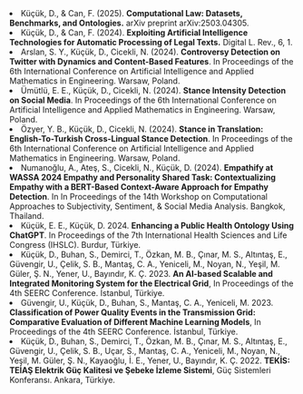 <div dir="ltr">

<li>Küçük, D., & Can, F. (2025). <b>Computational Law: Datasets, Benchmarks, and Ontologies.</b> arXiv preprint arXiv:2503.04305.</li>
<li>Küçük, D., & Can, F. (2024). <b>Exploiting Artificial Intelligence Technologies for Automatic Processing of Legal Texts.</b> Digital L. Rev., 6, 1.</li>
<li>Arslan, S. Y., Küçük, D., Cicekli, N. (2024). <b>Controversy Detection on Twitter with Dynamics and Content-Based Features</b>. In Proceedings of the 6th International Conference on Artificial Intelligence and Applied Mathematics in Engineering. Warsaw, Poland.</li>
<li>Ümütlü, E. E., Küçük, D., Cicekli, N. (2024). <b>Stance Intensity Detection on Social Media</b>. In Proceedings of the 6th International Conference on Artificial Intelligence and Applied Mathematics in Engineering. Warsaw, Poland.</li>
<li>Özyer, Y. B., Küçük, D., Cicekli, N. (2024). <b>Stance in Translation: English-To-Turkish Cross-Lingual Stance Detection</b>. In Proceedings of the 6th International Conference on Artificial Intelligence and Applied Mathematics in Engineering. Warsaw, Poland.</li>
<li>Numanoğlu, A., Ateş, S., Cicekli, N., Küçük, D. (2024). <b>Empathify at WASSA 2024 Empathy and Personality Shared Task: Contextualizing Empathy with a BERT-Based Context-Aware Approach for Empathy Detection</b>. In In Proceedings of the 14th Workshop on Computational Approaches to Subjectivity, Sentiment, & Social Media Analysis. Bangkok, Thailand.</li>
<li>Küçük, E. E., Küçük, D. 2024. <b>Enhancing a Public Health Ontology Using ChatGPT</b>. In Proceedings of the 7th International Health Sciences and Life Congress (IHSLC). Burdur, Türkiye.</li>
<li>Küçük, D., Buhan, S., Demirci, T., Özkan, M. B., Çınar, M. S., Altıntaş, E., Güvengir, U., Çelik, S. B., Mantaş, C. A., Yeniceli, M., Noyan, N., Yeşil, M. Güler, Ş. N., Yener, U., Bayındır, K. Ç. 2023. <b>An AI-based Scalable and Integrated Monitoring System for the Electrical Grid</b>, In Proceedings of the 4th SEERC Conference. İstanbul, Türkiye.</li>
<li>Güvengir, U., Küçük, D., Buhan, S., Mantaş, C. A., Yeniceli, M. 2023. <b>Classification of Power Quality Events in the Transmission Grid: Comparative Evaluation of Different Machine Learning Models</b>, In Proceedings of the 4th SEERC Conference. İstanbul, Türkiye.</li>
<li>Küçük, D., Buhan, S., Demirci, T., Özkan, M. B., Çınar, M. S., Altıntaş, E., Güvengir, U., Çelik, S. B., Uçar, S., Mantaş, C. A., Yeniceli, M., Noyan, N., Yeşil, M. Güler, Ş. N., Kayaoğlu, İ. E., Yener, U., Bayındır, K. Ç. 2022. <b>TEKİS: TEİAŞ Elektrik Güç Kalitesi ve Şebeke İzleme Sistemi</b>, Güç Sistemleri Konferansı. Ankara, Türkiye.</li>

</div>
